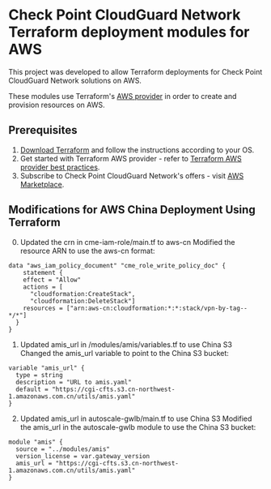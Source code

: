 # Check Point CloudGuard Network Terraform deployment modules for AWS

This project was developed to allow Terraform deployments for Check Point CloudGuard Network solutions on AWS.


These modules use Terraform's [AWS provider](https://www.terraform.io/docs/providers/aws/index.html) in order to create and provision resources on AWS.


 ## Prerequisites

1. [Download Terraform](https://www.terraform.io/downloads.html) and follow the instructions according to your OS.
2. Get started with Terraform AWS provider - refer to [Terraform AWS provider best practices](https://www.terraform.io/docs/providers/aws/index.html).
3. Subscribe to Check Point CloudGuard Network's offers - visit [AWS Marketplace](https://aws.amazon.com/marketplace/seller-profile?id=a979fc8a-dd48-42c8-84cc-63d5d50e3a2f).

## Modifications for AWS China Deployment Using Terraform
0. Updated the crn in cme-iam-role/main.tf to aws-cn
Modified the resource ARN to use the aws-cn format:
```
data "aws_iam_policy_document" "cme_role_write_policy_doc" {
	statement {
    effect = "Allow"
    actions = [
      "cloudformation:CreateStack",
      "cloudformation:DeleteStack"]
    resources = ["arn:aws-cn:cloudformation:*:*:stack/vpn-by-tag--*/*"]
  }
}
```
1. Updated amis_url in /modules/amis/variables.tf to use China S3
Changed the amis_url variable to point to the China S3 bucket:
```
variable "amis_url" {
  type = string
  description = "URL to amis.yaml"
  default = "https://cgi-cfts.s3.cn-northwest-1.amazonaws.com.cn/utils/amis.yaml"
}
```
2. Updated amis_url in autoscale-gwlb/main.tf to use China S3
Modified the amis_url in the autoscale-gwlb module to use the China S3 bucket:
```
module "amis" {
  source = "../modules/amis"
  version_license = var.gateway_version
  amis_url = "https://cgi-cfts.s3.cn-northwest-1.amazonaws.com.cn/utils/amis.yaml"
}
 ```